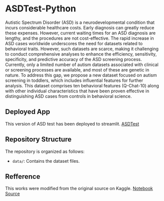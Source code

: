 # ASDTest-Python
Autistic Spectrum Disorder (ASD) is a neurodevelopmental condition that incurs considerable healthcare costs. Early diagnosis can greatly reduce these expenses. However, current waiting times for an ASD diagnosis are lengthy, and the procedures are not cost-effective. The rapid increase in ASD cases worldwide underscores the need for datasets related to behavioral traits. However, such datasets are scarce, making it challenging to conduct comprehensive analyses to enhance the efficiency, sensitivity, specificity, and predictive accuracy of the ASD screening process. Currently, only a limited number of autism datasets associated with clinical or screening processes are available, and most of these are genetic in nature. To address this gap, we propose a new dataset focused on autism screening in toddlers, which includes influential features for further analysis. This dataset comprises ten behavioral features (Q-Chat-10) along with other individual characteristics that have been proven effective in distinguishing ASD cases from controls in behavioral science.

## Deployed App
This version of ASD test has been deployed to streamlit.
[ASDTest](https://asdtest-202204560022.streamlit.app/)

## Repository Structure
The repository is organized as follows:
- `data/`: Contains the dataset files.

## Refference
This works were modified from the original source on Kaggle.
[Notebook Source]([https://asdtest-202204560022.streamlit.app/](https://www.kaggle.com/code/vishwasmishra1234/final-with-99-accuracy/notebook))
